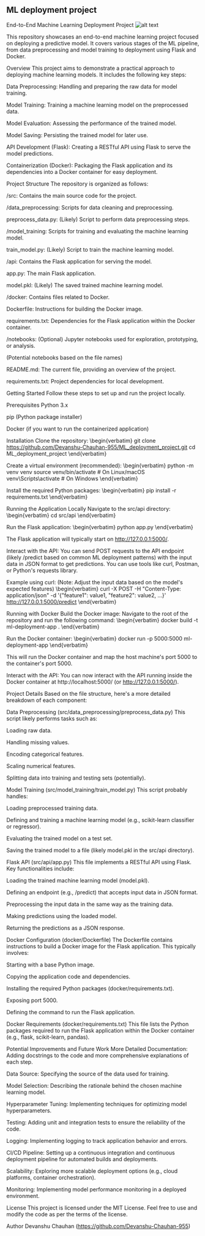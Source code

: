 ## ML deployment project
End-to-End Machine Learning Deployment Project
![alt text](https://img.shields.io/badge/License-MIT-yellow.svg)

This repository showcases an end-to-end machine learning project focused on deploying a predictive model. It covers various stages of the ML pipeline, from data preprocessing and model training to deployment using Flask and Docker.

Overview
This project aims to demonstrate a practical approach to deploying machine learning models. It includes the following key steps:

Data Preprocessing: Handling and preparing the raw data for model training.

Model Training: Training a machine learning model on the preprocessed data.

Model Evaluation: Assessing the performance of the trained model.

Model Saving: Persisting the trained model for later use.

API Development (Flask): Creating a RESTful API using Flask to serve the model predictions.

Containerization (Docker): Packaging the Flask application and its dependencies into a Docker container for easy deployment.

Project Structure
The repository is organized as follows:

/src: Contains the main source code for the project.

/data_preprocessing: Scripts for data cleaning and preprocessing.

preprocess_data.py: (Likely) Script to perform data preprocessing steps.

/model_training: Scripts for training and evaluating the machine learning model.

train_model.py: (Likely) Script to train the machine learning model.

/api: Contains the Flask application for serving the model.

app.py: The main Flask application.

model.pkl: (Likely) The saved trained machine learning model.

/docker: Contains files related to Docker.

Dockerfile: Instructions for building the Docker image.

requirements.txt: Dependencies for the Flask application within the Docker container.

/notebooks: (Optional) Jupyter notebooks used for exploration, prototyping, or analysis.

(Potential notebooks based on the file names)

README.md: The current file, providing an overview of the project.

requirements.txt: Project dependencies for local development.

Getting Started
Follow these steps to set up and run the project locally.

Prerequisites
Python 3.x

pip (Python package installer)

Docker (if you want to run the containerized application)

Installation
Clone the repository:
\begin{verbatim}
git clone https://github.com/Devanshu-Chauhan-955/ML_deployment_project.git
cd ML_deployment_project
\end{verbatim}

Create a virtual environment (recommended):
\begin{verbatim}
python -m venv venv
source venv/bin/activate # On Linux/macOS
venv\Scripts\activate # On Windows
\end{verbatim}

Install the required Python packages:
\begin{verbatim}
pip install -r requirements.txt
\end{verbatim}

Running the Application Locally
Navigate to the src/api directory:
\begin{verbatim}
cd src/api
\end{verbatim}

Run the Flask application:
\begin{verbatim}
python app.py
\end{verbatim}

The Flask application will typically start on http://127.0.0.1:5000/.

Interact with the API:
You can send POST requests to the API endpoint (likely /predict based on common ML deployment patterns) with the input data in JSON format to get predictions. You can use tools like curl, Postman, or Python's requests library.

Example using curl:
(Note: Adjust the input data based on the model's expected features)
\begin{verbatim}
curl -X POST -H "Content-Type: application/json" -d '{"feature1": value1, "feature2": value2, ...}' http://127.0.0.1:5000/predict
\end{verbatim}

Running with Docker
Build the Docker image:
Navigate to the root of the repository and run the following command:
\begin{verbatim}
docker build -t ml-deployment-app .
\end{verbatim}

Run the Docker container:
\begin{verbatim}
docker run -p 5000:5000 ml-deployment-app
\end{verbatim}

This will run the Docker container and map the host machine's port 5000 to the container's port 5000.

Interact with the API:
You can now interact with the API running inside the Docker container at http://localhost:5000/ (or http://127.0.0.1:5000/).

Project Details
Based on the file structure, here's a more detailed breakdown of each component:

Data Preprocessing (src/data_preprocessing/preprocess_data.py)
This script likely performs tasks such as:

Loading raw data.

Handling missing values.

Encoding categorical features.

Scaling numerical features.

Splitting data into training and testing sets (potentially).

Model Training (src/model_training/train_model.py)
This script probably handles:

Loading preprocessed training data.

Defining and training a machine learning model (e.g., scikit-learn classifier or regressor).

Evaluating the trained model on a test set.

Saving the trained model to a file (likely model.pkl in the src/api directory).

Flask API (src/api/app.py)
This file implements a RESTful API using Flask. Key functionalities include:

Loading the trained machine learning model (model.pkl).

Defining an endpoint (e.g., /predict) that accepts input data in JSON format.

Preprocessing the input data in the same way as the training data.

Making predictions using the loaded model.

Returning the predictions as a JSON response.

Docker Configuration (docker/Dockerfile)
The Dockerfile contains instructions to build a Docker image for the Flask application. This typically involves:

Starting with a base Python image.

Copying the application code and dependencies.

Installing the required Python packages (docker/requirements.txt).

Exposing port 5000.

Defining the command to run the Flask application.

Docker Requirements (docker/requirements.txt)
This file lists the Python packages required to run the Flask application within the Docker container (e.g., flask, scikit-learn, pandas).

Potential Improvements and Future Work
More Detailed Documentation: Adding docstrings to the code and more comprehensive explanations of each step.

Data Source: Specifying the source of the data used for training.

Model Selection: Describing the rationale behind the chosen machine learning model.

Hyperparameter Tuning: Implementing techniques for optimizing model hyperparameters.

Testing: Adding unit and integration tests to ensure the reliability of the code.

Logging: Implementing logging to track application behavior and errors.

CI/CD Pipeline: Setting up a continuous integration and continuous deployment pipeline for automated builds and deployments.

Scalability: Exploring more scalable deployment options (e.g., cloud platforms, container orchestration).

Monitoring: Implementing model performance monitoring in a deployed environment.

License
This project is licensed under the MIT License. Feel free to use and modify the code as per the terms of the license.

Author
Devanshu Chauhan (https://github.com/Devanshu-Chauhan-955)
